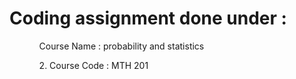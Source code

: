 <h1>Coding assignment done under :</h1>
<ul>
  <ol>
  Course Name : probability and statistics
  </ol>
  <ol>
  2. Course Code : MTH 201
  </ol>  
</ul>
